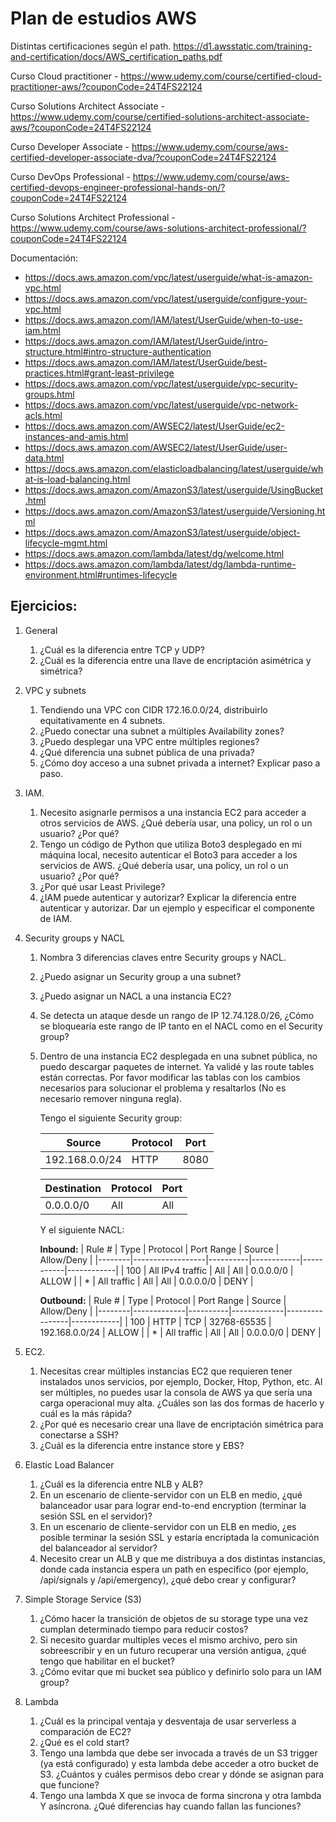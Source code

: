 # Plan de estudios AWS

Distintas certificaciones según el path. https://d1.awsstatic.com/training-and-certification/docs/AWS_certification_paths.pdf

Curso Cloud practitioner - https://www.udemy.com/course/certified-cloud-practitioner-aws/?couponCode=24T4FS22124

Curso Solutions Architect Associate - https://www.udemy.com/course/certified-solutions-architect-associate-aws/?couponCode=24T4FS22124

Curso Developer Associate - https://www.udemy.com/course/aws-certified-developer-associate-dva/?couponCode=24T4FS22124

Curso DevOps Professional - https://www.udemy.com/course/aws-certified-devops-engineer-professional-hands-on/?couponCode=24T4FS22124

Curso Solutions Architect Professional - https://www.udemy.com/course/aws-solutions-architect-professional/?couponCode=24T4FS22124


Documentación:
- https://docs.aws.amazon.com/vpc/latest/userguide/what-is-amazon-vpc.html
- https://docs.aws.amazon.com/vpc/latest/userguide/configure-your-vpc.html
- https://docs.aws.amazon.com/IAM/latest/UserGuide/when-to-use-iam.html
- https://docs.aws.amazon.com/IAM/latest/UserGuide/intro-structure.html#intro-structure-authentication
- https://docs.aws.amazon.com/IAM/latest/UserGuide/best-practices.html#grant-least-privilege
- https://docs.aws.amazon.com/vpc/latest/userguide/vpc-security-groups.html
- https://docs.aws.amazon.com/vpc/latest/userguide/vpc-network-acls.html
- https://docs.aws.amazon.com/AWSEC2/latest/UserGuide/ec2-instances-and-amis.html
- https://docs.aws.amazon.com/AWSEC2/latest/UserGuide/user-data.html
- https://docs.aws.amazon.com/elasticloadbalancing/latest/userguide/what-is-load-balancing.html
- https://docs.aws.amazon.com/AmazonS3/latest/userguide/UsingBucket.html
- https://docs.aws.amazon.com/AmazonS3/latest/userguide/Versioning.html
- https://docs.aws.amazon.com/AmazonS3/latest/userguide/object-lifecycle-mgmt.html
- https://docs.aws.amazon.com/lambda/latest/dg/welcome.html
- https://docs.aws.amazon.com/lambda/latest/dg/lambda-runtime-environment.html#runtimes-lifecycle
  

## Ejercicios:
1. General
   1. ¿Cuál es la diferencia entre TCP y UDP?
   2. ¿Cuál es la diferencia entre una llave de encriptación asimétrica y simétrica?
2. VPC y subnets
   1. Tendiendo una VPC con CIDR 172.16.0.0/24, distribuirlo equitativamente en 4 subnets.
   2. ¿Puedo conectar una subnet a múltiples Availability zones?
   3. ¿Puedo desplegar una VPC entre múltiples regiones?
   4. ¿Qué diferencia una subnet pública de una privada?
   5. ¿Cómo doy acceso a una subnet privada a internet? Explicar paso a paso.
3. IAM. 
    1. Necesito asignarle permisos a una instancia EC2 para acceder a otros servicios de AWS. ¿Qué debería usar, una policy, un rol o un usuario? ¿Por qué?
    2. Tengo un código de Python que utiliza Boto3 desplegado en mi máquina local, necesito autenticar el Boto3 para acceder a los servicios de AWS. ¿Qué debería usar, una policy, un rol o un usuario? ¿Por qué?
    3.  ¿Por qué usar Least Privilege? 
    4.  ¿IAM puede autenticar y autorizar? Explicar la diferencia entre autenticar y autorizar. Dar un ejemplo y especificar el componente de IAM.
4. Security groups y NACL
    1. Nombra 3 diferencias claves entre Security groups y NACL. 
    2. ¿Puedo asignar un Security group a una subnet?
    3. ¿Puedo asignar un NACL a una instancia EC2?
    4. Se detecta un ataque desde un rango de IP 12.74.128.0/26, ¿Cómo se bloquearía este rango de IP tanto en el NACL como en el Security group?
    5.  Dentro de una instancia EC2 desplegada en una subnet pública, no puedo descargar paquetes de internet. Ya validé y las route tables están correctas. Por favor modificar las tablas con los cambios necesarios para solucionar el problema y resaltarlos (No es necesario remover ninguna regla). 
         
        Tengo el siguiente Security group:
   
        | Source         | Protocol | Port |
        |----------------|----------|------|
        | 192.168.0.0/24 | HTTP     | 8080 |

        | Destination | Protocol | Port |
        |-------------|----------|------|
        | 0.0.0.0/0   | All      | All  |
        
        Y el siguiente NACL:

        **Inbound:**
        | Rule # | Type             | Protocol | Port Range | Source    | Allow/Deny |
        |--------|------------------|----------|------------|-----------|------------|
        | 100    | All IPv4 traffic | All      | All        | 0.0.0.0/0 | ALLOW      |
        | *      | All traffic      | All      | All        | 0.0.0.0/0 | DENY       |

        **Outbound:**
        | Rule # | Type        | Protocol | Port Range  | Source         | Allow/Deny |
        |--------|-------------|----------|-------------|----------------|------------|
        | 100    | HTTP        | TCP      | 32768-65535 | 192.168.0.0/24 | ALLOW      |
        | *      | All traffic | All      | All         | 0.0.0.0/0      | DENY       |

5. EC2.
   1. Necesitas crear múltiples instancias EC2 que requieren tener instalados unos servicios, por ejemplo, Docker, Htop, Python, etc. Al ser múltiples, no puedes usar la consola de AWS ya que sería una carga operacional muy alta. ¿Cuáles son las dos formas de hacerlo y cuál es la más rápida?
   2. ¿Por qué es necesario crear una llave de encriptación simétrica para conectarse a SSH?
   3. ¿Cuál es la diferencia entre instance store y EBS? 
6. Elastic Load Balancer
   1. ¿Cuál es la diferencia entre NLB y ALB?
   2. En un escenario de cliente-servidor con un ELB en medio, ¿qué balanceador usar para lograr end-to-end encryption (terminar la sesión SSL en el servidor)? 
   3. En un escenario de cliente-servidor con un ELB en medio, ¿es posible terminar la sesión SSL y estaría encriptada la comunicación del balanceador al servidor?
   4. Necesito crear un ALB y que me distribuya a dos distintas instancias, donde cada instancia espera un path en específico (por ejemplo, /api/signals y /api/emergency), ¿qué debo crear y configurar?
7. Simple Storage Service (S3)
   1. ¿Cómo hacer la transición de objetos de su storage type una vez cumplan determinado tiempo para reducir costos?
   2. Si necesito guardar multiples veces el mismo archivo, pero sin sobreescribir y en un futuro recuperar una versión antigua, ¿qué tengo que habilitar en el bucket?
   3. ¿Cómo evitar que mi bucket sea público y definirlo solo para un IAM group?
8. Lambda
   1. ¿Cuál es la principal ventaja y desventaja de usar serverless a comparación de EC2?
   2. ¿Qué es el cold start?
   3. Tengo una lambda que debe ser invocada a través de un S3 trigger (ya está configurado) y esta lambda debe acceder a otro bucket de S3. ¿Cuántos y cuáles permisos debo crear y dónde se asignan para que funcione?  
   4. Tengo una lambda X que se invoca de forma sincrona y otra lambda Y asíncrona. ¿Qué diferencias hay cuando fallan las funciones?                      

